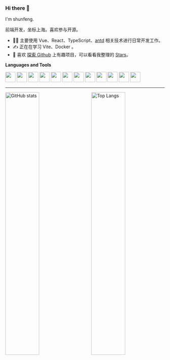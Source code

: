 ### Hi there 👋

I'm shunfeng.

前端开发，坐标上海。喜欢参与开源。

- 👨‍💻 主要使用 Vue、React、TypeScript、[antd](https://ant.design/) 相关技术进行日常开发工作。
- ✍️ 正在在学习 Vite、Docker 。
- 🤩 喜欢 [探索 Github](https://github.com/explore) 上有趣项目，可以看看我整理的 [Stars](https://github.com/ishangsf?tab=stars)。

**Languages and Tools** 

<code><a href="https://tc39.es/zh-Hans/"><img height="32" src="https://cdn.jsdelivr.net/gh/devicons/devicon/icons/javascript/javascript-original.svg"></a></code>
<code><a href="https://www.typescriptlang.org/"><img height="32" src="https://cdn.jsdelivr.net/gh/devicons/devicon/icons/typescript/typescript-original.svg"></a></code>
<code><a href="https://vuejs.org/"><img height="32" src="https://cdn.jsdelivr.net/gh/devicons/devicon/icons/vuejs/vuejs-original.svg"></a></code>
<code><a href="https://reactjs.org/"><img height="32" src="https://cdn.jsdelivr.net/gh/devicons/devicon/icons/react/react-original.svg"></a></code>
<code><a href="https://webpack.docschina.org/"><img height="32" src="https://cdn.jsdelivr.net/gh/devicons/devicon/icons/webpack/webpack-original.svg"></a></code>
<code><a href="https://www.apple.com.cn/macbook-pro/"><img height="32" src="https://cdn.jsdelivr.net/gh/devicons/devicon/icons/apple/apple-original.svg"></a></code>
<code><a href="https://code.visualstudio.com/"><img height="32" src="https://cdn.jsdelivr.net/gh/devicons/devicon/icons/vscode/vscode-original.svg"></a></code>
<code><a href="https://www.google.com/intl/zh-CN/chrome/"><img height="32" src="https://cdn.jsdelivr.net/gh/devicons/devicon/icons/chrome/chrome-original.svg"></a></code>
<code><a href="https://wangdoc.com/bash/"><img height="32" src="https://cdn.jsdelivr.net/gh/devicons/devicon/icons/bash/bash-plain.svg"></a></code>
<code><a href="https://git-scm.com/"><img height="32" src="https://cdn.jsdelivr.net/gh/devicons/devicon/icons/git/git-plain.svg"></a></code>
<code><a href="https://www.docker.com/"><img height="32" src="https://cdn.jsdelivr.net/gh/devicons/devicon/icons/docker/docker-plain.svg"></a></code>
<code><a href="https://www.nginx.com/"><img height="32" src="https://cdn.jsdelivr.net/gh/devicons/devicon/icons/nginx/nginx-original.svg"></a></code>

---

<div>
  <img src="https://github-readme-stats-ah9ewdmxm-ishangsfs-projects.vercel.app/api?username=ishangsf" alt="GitHub stats" align="left" width="46%">
  <img src="https://github-readme-stats-ah9ewdmxm-ishangsfs-projects.vercel.app/api/wakatime?username=ishangsf&langs_count=5" alt="Top Langs" align="right" width="46%"/>
</div>
